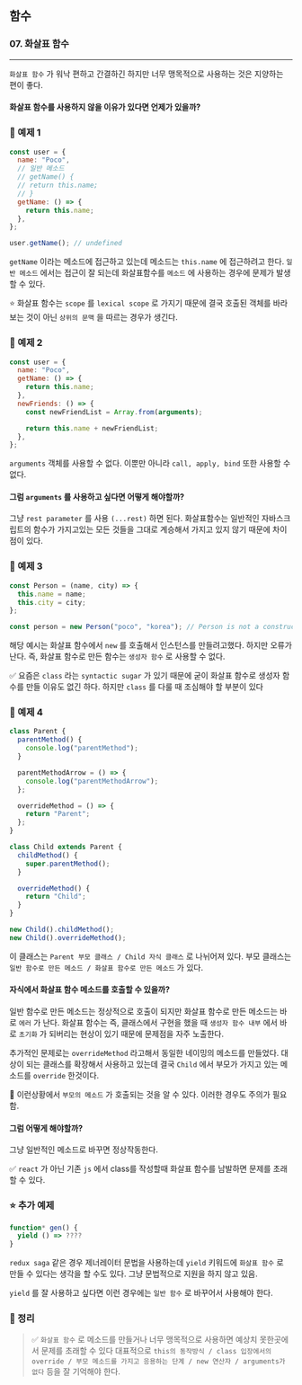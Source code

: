 ## 함수

### 07. 화살표 함수

---

`화살표 함수` 가 워낙 편하고 간결하긴 하지만 너무 맹목적으로 사용하는 것은 지양하는 편이 좋다.

#### 화살표 함수를 사용하지 않을 이유가 있다면 언제가 있을까?

### 📌 예제 1

```js
const user = {
  name: "Poco",
  // 일반 메소드
  // getName() {
  // return this.name;
  // }
  getName: () => {
    return this.name;
  },
};

user.getName(); // undefined
```

`getName` 이라는 메소드에 접근하고 있는데 메소드는 `this.name` 에 접근하려고 한다.
`일반 메소드` 에서는 접근이 잘 되는데 화살표함수를 `메소드` 에 사용하는 경우에 문제가 발생할 수 있다.

⭐️ 화살표 함수는 `scope` 를 `lexical scope` 로 가지기 때문에 결국 호출된 객체를 바라보는 것이 아닌 `상위의 문맥` 을 따르는 경우가 생긴다.

### 📌 예제 2

```js
const user = {
  name: "Poco",
  getName: () => {
    return this.name;
  },
  newFriends: () => {
    const newFriendList = Array.from(arguments);

    return this.name + newFriendList;
  },
};
```

`arguments` 객체를 사용할 수 없다. 이뿐만 아니라 `call, apply, bind` 또한 사용할 수 없다.

#### 그럼 `arguments` 를 사용하고 싶다면 어떻게 해야할까?

그냥 `rest parameter` 를 사용 `(...rest)` 하면 된다. 화살표함수는 일반적인 자바스크립트의 함수가 가지고있는 모든 것들을 그대로 계승해서 가지고 있지 않기 때문에 차이점이 있다.

### 📌 예제 3

```js
const Person = (name, city) => {
  this.name = name;
  this.city = city;
};

const person = new Person("poco", "korea"); // Person is not a constructor
```

해당 예시는 화살표 함수에서 `new` 를 호출해서 인스턴스를 만들려고했다. 하지만 오류가 난다. 즉, 화살표 함수로 만든 함수는 `생성자 함수` 로 사용할 수 없다.

✅ 요즘은 `class` 라는 `syntactic sugar` 가 있기 때문에 굳이 화살표 함수로 생성자 함수를 만들 이유도 없긴 하다. 하지만 `class` 를 다룰 때 조심해야 할 부분이 있다

### 📌 예제 4

```js
class Parent {
  parentMethod() {
    console.log("parentMethod");
  }

  parentMethodArrow = () => {
    console.log("parentMethodArrow");
  };

  overrideMethod = () => {
    return "Parent";
  };
}

class Child extends Parent {
  childMethod() {
    super.parentMethod();
  }

  overrideMethod() {
    return "Child";
  }
}

new Child().childMethod();
new Child().overrideMethod();
```

이 클래스는 `Parent 부모 클래스 / Child 자식 클래스` 로 나뉘어져 있다.
부모 클래스는 `일반 함수로 만든 메소드 / 화살표 함수로 만든 메소드` 가 있다.

#### 자식에서 화살표 함수 메소드를 호출할 수 있을까?

일반 함수로 만든 메소드는 정상적으로 호출이 되지만 화살표 함수로 만든 메소드는 바로 `에러` 가 난다.
화살표 함수는 즉, 클래스에서 구현을 했을 때 `생성자 함수 내부` 에서 바로 `초기화` 가 되버리는 현상이 있기 때문에 문제점을 자주 노출한다.

추가적인 문제로는 `overrideMethod` 라고해서 동일한 네이밍의 메소드를 만들었다. 대상이 되는 클래스를 확장해서 사용하고 있는데 결국 `Child` 에서 부모가 가지고 있는 메소드를 `override` 한것이다.

📍 이런상황에서 `부모의 메소드` 가 호출되는 것을 알 수 있다. 이러한 경우도 주의가 필요함.

#### 그럼 어떻게 해야할까?

그냥 일반적인 메소드로 바꾸면 정상작동한다.

✅ `react` 가 아닌 기존 `js` 에서 class를 작성할때 화살표 함수를 남발하면 문제를 초래할 수 있다.

### ⭐️ 추가 예제

```js
function* gen() {
  yield () => ????
}
```

`redux saga` 같은 경우 제너레이터 문법을 사용하는데 `yield` 키워드에 `화살표 함수` 로 만들 수 있다는 생각을 할 수도 있다. 그냥 문법적으로 지원을 하지 않고 있음.

`yield` 를 잘 사용하고 싶다면 이런 경우에는 `일반 함수` 로 바꾸어서 사용해야 한다.

### 📌 정리

> ✅ `화살표 함수` 로 메소드를 만들거나 너무 맹목적으로 사용하면 예상치 못한곳에서 문제를 초래할 수 있다 대표적으로 `this의 동작방식 / class 입장에서의 override / 부모 메소드를 가지고 응용하는 단계 / new 연산자 / arguments가 없다` 등을 잘 기억해야 한다.
